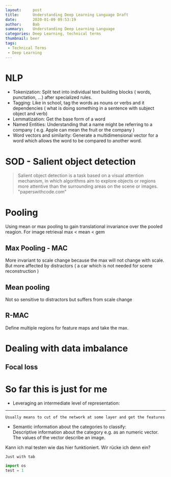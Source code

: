 ```yaml
---
layout:     post
title:      Understanding Deep Learning Language Draft
date:       2020-01-09 09:53:19
author:     Bab
summary:    Understanding Deep Learning Language
categories: Deep Learning, technical terms
thumbnail: beer
tags:
 - Technical Terms
 - Deep Learning
---
```


# NLP
- Tokenization: Split text into individual text building blocks ( words, punctation, ...) after specialized rules.
- Tagging: Like in school, tag the words as nouns or verbs and it dependencies ( what is doing something in a sentence 
with subject object and verb)
- Lemmatization: Get the base form of a word
- Named Entities: Understanding that a name might be referring to a company ( e.g. Apple can mean the fruit or the company )
- Word vectors and similarity: Generate a multidimensional vector for a word which allows the word to be compared to another word.

# SOD - Salient object detection
> Salient object detection is a task based on a visual attention mechanism, 
> in which algorithms aim to explore objects or regions more attentive than the surrounding areas on the scene or images.
"paperswithcode.com"


# Pooling
Using mean or max pooling to gain translational invariance over the pooled reagion.
For image retrieval max < mean < gem

## Max Pooling - MAC
More invariant to scale change because the max will not change with scale. But more affected by distractors ( a car which
is not needed for scene reconstruction )

## Mean pooling
Not so sensitive to distractors but suffers from scale change

## R-MAC 
Define multiple regions for feature maps and take the max.  

# Dealing with data imbalance

## Focal loss



# So far this is just for me

- Leveraging an intermediate level of representation:  
___
    Usually means to cut of the network at some layer and get the features
  
- Semantic information about the categories to classify:  
    Descriptive information about the category e.g. as an numeric vector. The values of the vector describe an image.

Kann ich mal testen wie das hier funktioniert. Wir rücke ich denn ein?  

    Just with tab
```python
import os
test = 1
```